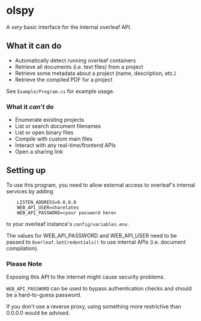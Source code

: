 # olspy
A *very* basic interface for the internal overleaf API.

## What it can do
- Automatically detect running overleaf containers
- Retrieve all documents (i.e. text files) from a project
- Retrieve some metadata about a project (name, description, etc.)
- Retrieve the compiled PDF for a project

See `Example/Program.cs` for example usage.

### What it *can't* do
- Enumerate existing projects
- List or search document filenames
- List or open binary files
- Compile with custom main files
- Interact with any real-time/frontend APIs
- Open a sharing link

## Setting up
To use this program, you need to allow external access to overleaf's internal services by adding
```
	LISTEN_ADDRESS=0.0.0.0
	WEB_API_USER=sharelatex
	WEB_API_PASSWORD=<your password here>
```
to your overleaf instance's `config/variables.env`.

The values for WEB_API_PASSWORD and WEB_API_USER need to be passed to `Overleaf.SetCredentials()` to use internal APIs (i.e. document compilation).

### Please Note
Exposing this API to the internet might cause security problems.

`WEB_API_PASSWORD` can be used to bypass authentication checks and should be a hard-to-guess password.

If you don't use a reverse proxy, using something more restrictive than 0.0.0.0 would be advised.
